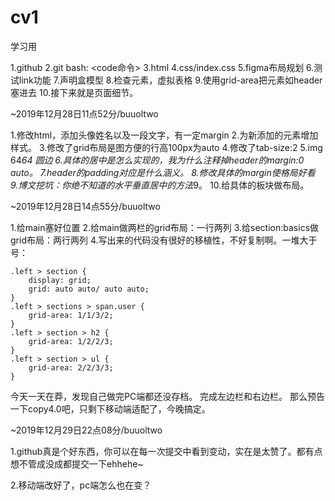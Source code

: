 # cv1
学习用

1.github
2.git bash: <code命令>
3.html
4.css/index.css
5.figma布局规划
6.测试link功能
7.声明盒模型
8.检查元素，虚拟表格
9.使用grid-area把元素如header塞进去
10.接下来就是页面细节。

~2019年12月28日11点52分/buuoltwo

1.修改html，添加头像姓名以及一段文字，有一定margin
2.为新添加的元素增加样式。
3.修改了grid布局是图方便的行高100px为auto
4.修改了tab-size:2
5.img 64*64 圆边
6.具体的居中是怎么实现的，我为什么注释掉header的margin:0 auto。
7.header的padding对应是什么涵义。
8.修改具体的margin使格局好看
9.博文挖坑：你绝不知道的水平垂直居中的方法*9。
10.给具体的板块做布局。

~2019年12月28日14点55分/buuoltwo

1.给main塞好位置
2.给main做两栏的grid布局：一行两列
3.给section:basics做grid布局：两行两列
4.写出来的代码没有很好的移植性，不好复制啊。一堆大于号：
```
.left > section {
	display: grid;
	grid: auto auto/ auto auto;
}
.left > sections > span.user {
	grid-area: 1/1/3/2;
}
.left > section > h2 {
	grid-area: 1/2/2/3;
}
.left > section > ul {
	grid-area: 2/2/3/3;
}
```
今天一天在莽，发现自己做完PC端都还没存档。
完成左边栏和右边栏。
那么预告一下copy4.0吧，只剩下移动端适配了，今晚搞定。

~2019年12月29日22点08分/buuoltwo

1.github真是个好东西，你可以在每一次提交中看到变动，实在是太赞了。都有点想不管成没成都提交一下ehhehe~

2.移动端改好了，pc端怎么也在变？